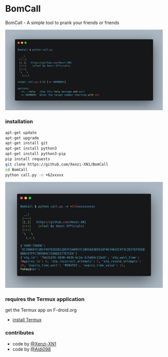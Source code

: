 # BomCall

BomCall - A simple tool to prank your friends or friends

<img src="https://github.com/Xenzi-XN1/BomCall/blob/main/carbon.png">

### installation
````bash
apt-get update
apt-get upgrade
apt-get install git
apt-get install python3
apt-get install python3-pip
pip install requests
git clone https://github.com/Xenzi-XN1/BomCall
cd BomCall
python call.py -n +62xxxxx
````

<img src="https://github.com/Xenzi-XN1/BomCall/blob/main/carbon%20(1).png">

### requires the Termux application 
get the Termux app on F-droid.org
- [install Termux](https://f-droid.org/en/packages/com.termux/)

### contributes
- code by [@Xenzi-XN1](https://github.com/Xenzi-XN1)
- code by [@Aldi098](https://github.com/Aldi098)
